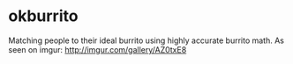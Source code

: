 okburrito
=========

Matching people to their ideal burrito using highly accurate burrito math.
As seen on imgur: http://imgur.com/gallery/AZ0txE8
